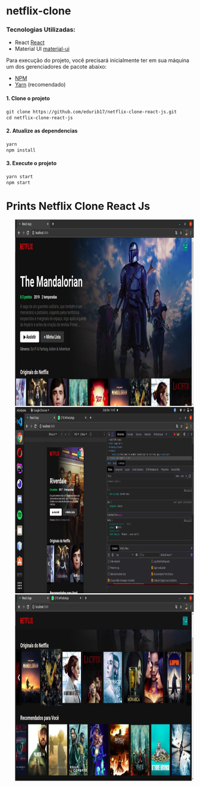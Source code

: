 # netflix-clone

### Tecnologias Utilizadas:

- React [React](https://pt-br.reactjs.org/)
- Material UI [material-ui](https://mui.com/pt/)

<p>Para execução do projeto, você precisará inicialmente ter em sua máquina um dos gerenciadores de pacote abaixo: </p>

- [NPM](https://www.npmjs.com/)
- [Yarn](https://yarnpkg.com/lang/en/) (recomendado)

<p>

#### 1. Clone o projeto

```
git clone https://github.com/edurib17/netflix-clone-react-js.git
cd netflix-clone-react-js
```

#### 2. Atualize as dependencias

```
yarn
npm install
```

#### 3. Execute o projeto

```
yarn start
npm start
```



# Prints Netflix Clone React Js

 <ul>
 <img src="https://github.com/edurib17/NetflixCloneReactJs/blob/main/src/Prints/WhatsApp%20Image%202021-02-03%20at%2012.28.56.jpeg" height="500" widht="200" >
 <img src="https://github.com/edurib17/NetflixCloneReactJs/blob/main/src/Prints/WhatsApp%20Image%202021-02-03%20at%2011.48.01.jpeg" height="500" widht="200" >
 <img src="https://github.com/edurib17/NetflixCloneReactJs/blob/main/src/Prints/WhatsApp%20Image%202021-02-03%20at%2012.29.15.jpeg" height="500" widht="200" >
  </ul>
